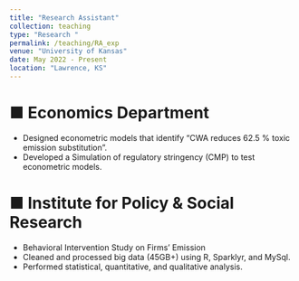 ```yaml
---
title: "Research Assistant"
collection: teaching
type: "Research "
permalink: /teaching/RA_exp 
venue: "University of Kansas"
date: May 2022 - Present
location: "Lawrence, KS"
---
```


■ Economics Department
======
- Designed econometric models that identify “CWA reduces 62.5 % toxic emission substitution”.
- Developed a Simulation of regulatory stringency (CMP) to test econometric models.
  
■ Institute for Policy & Social Research
======
- Behavioral Intervention Study on Firms’ Emission
- Cleaned and processed big data (45GB+) using R, Sparklyr, and MySql.
- Performed statistical, quantitative, and qualitative analysis.

